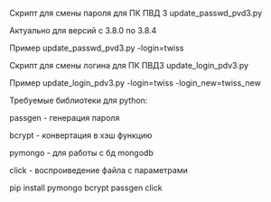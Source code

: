 Скрипт для смены  пароля для ПК ПВД 3 update_passwd_pvd3.py

Актуально для версий с 3.8.0 по 3.8.4

Пример update_passwd_pvd3.py -login=twiss

Скрипт для смены логина для ПК ПВД3 update_login_pdv3.py

Пример update_login_pdv3.py -login=twiss -login_new=twiss_new

Требуемые библиотеки для python:

  passgen - генерация пароля
  
  bcrypt - конвертация в хэш функцию 
  
  pymongo - для работы с бд mongodb
  
  click - воспроиведение файла с параметрами 


pip install pymongo bcrypt passgen click
